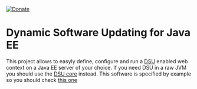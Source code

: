 [![Donate](https://img.shields.io/badge/Donate-PayPal-green.svg)](https://www.paypal.com/donate/?business=7JXD6EDFHXF5C&no_recurring=0&item_name=To+allow+the+development%2C+maintenance+and+evolution+of+a+kind+of+software+that+can+only+exist+in+this+way&currency_code=USD)
# Dynamic Software Updating for Java EE
This project allows to easyly define, configure and run a [DSU](https://en.wikipedia.org/wiki/Dynamic_software_updating) enabled web context on a Java EE server of your choice. If you need DSU in a raw JVM you should use the [DSU core](https://github.com/softalks/dsu) instead. This software is specified by example so you should check [this one](https://github.com/softalks/osjee.dropins)
